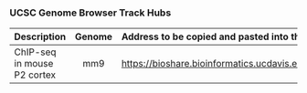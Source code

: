 
#

### UCSC Genome Browser Track Hubs



| Description                                   | Genome  | Address to be copied and pasted into the [UCSC Genome Browser](https://genome.ucsc.edu/cgi-bin/hgHubConnect) URL Track Hub page   |
| :---                                          | :---:   | :---        |
| ChIP-seq in mouse P2 cortex             | mm9     | https://bioshare.bioinformatics.ucdavis.edu/bioshare/download/5n5qgzj3865i50p/Tbr1_mm9.P2.txt  |


